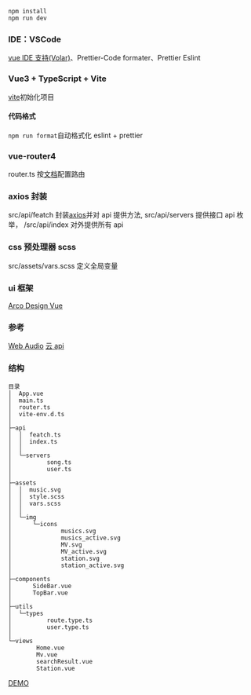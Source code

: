 ```
npm install
npm run dev
```

### IDE：VSCode

[vue IDE 支持(Volar)](https://cn.vuejs.org/guide/scaling-up/tooling.html#ide-support)、Prettier-Code formater、Prettier Eslint

### Vue3 + TypeScript + Vite

[vite](https://vitejs.cn/vite3-cn/)初始化项目

#### 代码格式

`npm run format`自动格式化 eslint + prettier

### vue-router4

router.ts 按[文档](https://router.vuejs.org/zh/)配置路由

### axios 封装

src/api/featch 封装[axios](https://www.axios-http.cn/)并对 api 提供方法, src/api/servers 提供接口 api 枚举， /src/api/index 对外提供所有 api

### css 预处理器 scss

src/assets/vars.scss 定义全局变量

### ui 框架

[Arco Design Vue](https://arco.design/vue/docs/start)

### 参考

[Web Audio](https://developer.mozilla.org/zh-CN/docs/Web/API/Web_Audio_API) [云 api](https://neteasecloudmusicapi-docs.4everland.app/#/)

### 结构

```
目录
│  App.vue
│  main.ts
│  router.ts
│  vite-env.d.ts
│
├─api
│  │  featch.ts
│  │  index.ts
│  │
│  └─servers
│          song.ts
│          user.ts
│
├─assets
│  │  music.svg
│  │  style.scss
│  │  vars.scss
│  │
│  └─img
│      └─icons
│              musics.svg
│              musics_active.svg
│              MV.svg
│              MV_active.svg
│              station.svg
│              station_active.svg
│
├─components
│      SideBar.vue
│      TopBar.vue
│
├─utils
│  └─types
│          route.type.ts
│          user.type.ts
│
└─views
        Home.vue
        Mv.vue
        searchResult.vue
        Station.vue
```

[DEMO](https://encloudmusic.netlify.app/#/)
